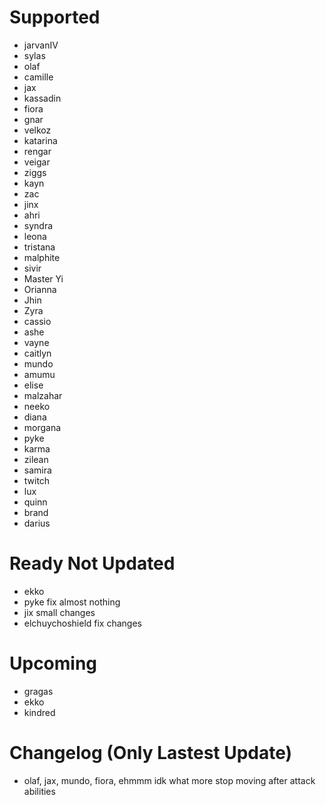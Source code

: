# Supported
- jarvanIV
- sylas
- olaf
- camille
- jax
- kassadin
- fiora
- gnar
- velkoz
- katarina
- rengar
- veigar
- ziggs
- kayn
- zac
- jinx
- ahri
- syndra
- leona
- tristana
- malphite
- sivir
- Master Yi
- Orianna
- Jhin
- Zyra
- cassio
- ashe
- vayne
- caitlyn
- mundo
- amumu
- elise
- malzahar
- neeko
- diana
- morgana
- pyke
- karma
- zilean
- samira
- twitch
- lux
- quinn
- brand
- darius

# Ready Not Updated
- ekko
- pyke fix almost nothing
- jix small changes
- elchuychoshield fix changes


# Upcoming
- gragas
- ekko
- kindred

# Changelog (Only Lastest Update)
- olaf, jax, mundo, fiora, ehmmm idk what more stop moving after attack abilities
